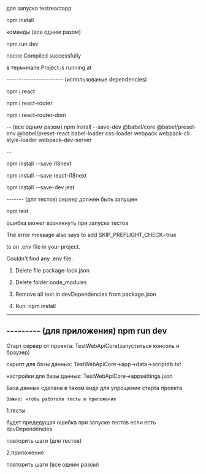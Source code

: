 для запуска testreactapp

npm install

команды (все одним разом)

npm run dev

после Compiled successfully

в терминале Project is running at

----------------------- (использованые dependencies)

npm i react

npm i react-router

npm i react-router-dom

-- (все одним разом)
npm install --save-dev @babel/core @babel/preset-env  @babel/preset-react babel-loader css-loader webpack webpack-cli style-loader webpack-dev-server

--

npm install --save i18next

npm install --save react-i18next

npm install --save-dev jest

------- (для тестов)
сервер должен быть запущен

npm test

 
ошибка может возникнуть при запуске тестов 

The error message also says to add SKIP_PREFLIGHT_CHECK=true

to an .env file in your project.

Couldn't find any .env file.

1. Delete file package-lock.json

2. Delete folder node_modules

3. Remove all text in devDependencies from package.json

4. Run: npm install
--------- 


--------- (для приложения)
npm run dev
---------



Cтарт cервер от проекта: TestWebApiCore(запуститься консоль и браузер) 

скрипт для базы данных: TestWebApiCore->app->data->scriptdb.txt

настройки для базы данных: TestWebApiCore->appsettings.json

База данных сделана в таком виде для упрощение старта проекта



	Важно: чтобы работали тесты и приложение
1.тесты

будет предедущая ошибка при запуске тестов если есть devDependencies

повторить шаги (для тестов)

2.приложение

повторить шаги (все одним разом)

